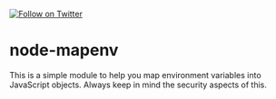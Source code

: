 [![Follow on Twitter](https://img.shields.io/twitter/follow/websecurify.svg?logo=twitter)](https://twitter.com/websecurify)

# node-mapenv

This is a simple module to help you map environment variables into JavaScript objects. Always keep in mind the security aspects of this.

